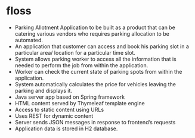 # floss
- Parking Allotment Application to be built as a product that can be catering various vendors who requires parking allocation to be automated.
- An application that customer can access and book his parking slot in a particular area/ location for a particular time slot.
- System allows parking worker to access all the information that is needed to perform the job from within the application.
- Worker can check the current state of parking spots from within the application.
- System automatically calculates the price for vehicles leaving the parking and displays it.
- Java server app based on Spring framework
- HTML content served by Thymeleaf template engine
- Access to static content using URLs
- Uses REST for dynamic content
- Server sends JSON messages in response to frontend’s requests
- Application data is stored in H2 database.
